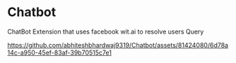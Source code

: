 # Chatbot
ChatBot Extension that uses facebook wit.ai to resolve users Query


https://github.com/abhiteshbhardwaj9319/Chatbot/assets/81424080/6d78a14c-a950-45ef-83af-39b70515c7e1
